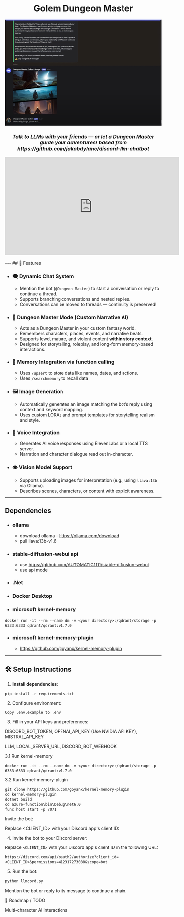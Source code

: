 


<h1 align="center">
  Golem Dungeon Master
</h1>


![Description of image](dm.png)


<h3 align="center"><i>
  Talk to LLMs with your friends — or let a Dungeon Master guide your adventures!
  based from https://github.com/jakobdylanc/discord-llm-chatbot 
</i></h3>

<p align="center">
  <iframe width="560" height="315" src="https://youtu.be/eh1zlL_8NwI?si=3JswF5b6vkO2QMW4" frameborder="0" allowfullscreen></iframe>
</p>
---
## 🚀 Features

- ### 🗨️ Dynamic Chat System
  - Mention the bot (`@Dungeon Master`) to start a conversation or reply to continue a thread.
  - Supports branching conversations and nested replies.
  - Conversations can be moved to threads — continuity is preserved!

- ### 🤖 Dungeon Master Mode (Custom Narrative AI)
  - Acts as a Dungeon Master in your custom fantasy world.
  - Remembers characters, places, events, and narrative beats.
  - Supports lewd, mature, and violent content **within story context**.
  - Designed for storytelling, roleplay, and long-form memory-based interactions.

- ### 🧠 Memory Integration via function calling
  - Uses  `/upsert` to store data like names, dates, and actions.
  - Uses `/searchmemory` to recall data

- ### 🖼️ Image Generation
  - Automatically generates an image matching the bot’s reply using context and keyword mapping.
  - Uses custom LORAs and prompt templates for storytelling realism and style.

- ### 🧏 Voice Integration
  - Generates AI voice responses using ElevenLabs or a local TTS server.
  - Narration and character dialogue read out in-character.

- ### 👁️ Vision Model Support
  - Supports uploading images for interpretation (e.g., using `llava:13b` via Ollama).
  - Describes scenes, characters, or  content with explicit awareness.

---

## Dependencies

- ### ollama
  - download ollama - https://ollama.com/download
  - pull llava:13b-v1.6

- ### stable-diffusion-webui api
  - use https://github.com/AUTOMATIC1111/stable-diffusion-webui
  - use api mode

- ### .Net 

- ### Docker Desktop

- ### microsoft kernel-memory
```
docker run -it --rm --name dm -v <your directory>:/qdrant/storage -p 6333:6333 qdrant/qdrant:v1.7.0
``` 

- ### microsoft kernel-memory-plugin
  - https://github.com/goyanx/kernel-memory-plugin

---

## 🛠️ Setup Instructions

1. **Install dependencies**:
```
pip install -r requirements.txt
```

2. Configure environment:
```
Copy .env.example to .env
```

3. Fill in your API keys and preferences:

DISCORD_BOT_TOKEN, OPENAI_API_KEY (Use NVIDIA API KEY), MISTRAL_API_KEY

LLM, LOCAL_SERVER_URL, DISCORD_BOT_WEBHOOK


3.1 Run kernel-memory
```
docker run -it --rm --name dm -v <your directory>:/qdrant/storage -p 6333:6333 qdrant/qdrant:v1.7.0
``` 

3.2 Run kernel-memory-plugin
```
git clone https://github.com/goyanx/kernel-memory-plugin
cd kernel-memory-plugin
dotnet build
cd azure-function\bin\Debug\net6.0
func host start -p 7071

```

Invite the bot:

Replace <CLIENT_ID> with your Discord app's client ID:


4. Invite the bot to your Discord server:

Replace `<CLIENT_ID>` with your Discord app's client ID in the following URL:

```plaintext
https://discord.com/api/oauth2/authorize?client_id=<CLIENT_ID>&permissions=412317273088&scope=bot
```

5. Run the bot:

```bash
python llmcord.py
```


Mention the bot or reply to its message to continue a chain.

🔮 Roadmap / TODO

Multi-character AI interactions




